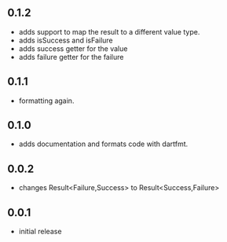 ## 0.1.2
* adds support to map the result to a different value type.
* adds isSuccess and isFailure
* adds success getter for the value
* adds failure getter for the failure
## 0.1.1
* formatting again.
## 0.1.0
* adds documentation and formats code with dartfmt. 
## 0.0.2
* changes Result<Failure,Success> to Result<Success,Failure>
## 0.0.1
* initial release